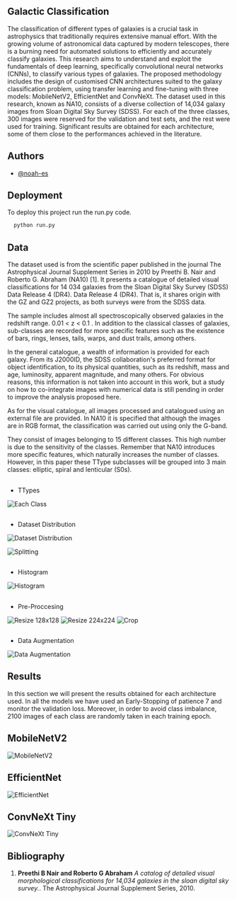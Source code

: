 
## Galactic Classification

The classification of different types of galaxies is a crucial task in astrophysics that traditionally requires extensive manual effort. With the growing volume of astronomical data captured by modern telescopes, there is a burning need for automated solutions to efficiently and accurately classify galaxies. This research aims to understand and exploit the fundamentals of deep learning, specifically convolutional neural networks (CNNs), to classify various types of galaxies. The proposed methodology includes the design of customised CNN architectures suited to the galaxy classification problem, using transfer learning and fine-tuning with three models: MobileNetV2, EfficientNet and ConvNeXt. The dataset used in this research, known as NA10, consists of a diverse collection of 14,034 galaxy images from Sloan Digital Sky Survey (SDSS). For each of the three classes, 300 images were reserved for the validation and test sets, and the rest were used for training. Significant results are obtained for each architecture, some of them close to the performances achieved in the literature.


## Authors

- [@noah-es](https://github.com/noah-es)


## Deployment

To deploy this project run the run.py code.

```bash
  python run.py
```


## Data

The dataset used is from the scientific paper published in the journal The Astrophysical Journal Supplement Series in 2010 by Preethi B. Nair and Roberto G. Abraham (NA10) [1]. It presents a catalogue of detailed visual classifications for 14 034 galaxies from the Sloan Digital Sky Survey (SDSS) Data Release 4 (DR4).
Data Release 4 (DR4). That is, it shares origin with the GZ and GZ2 projects, as both surveys were from the SDSS data.

The sample includes almost all spectroscopically observed galaxies in the redshift range.
0.01 < z < 0.1 . In addition to the classical classes of galaxies, sub-classes are recorded for more specific features such as the existence of bars, rings, lenses, tails, warps, and dust trails, among others. 

In the general catalogue, a wealth of information is provided for each galaxy. From its J2000ID, the SDSS collaboration's preferred format for object identification, to its physical quantities, such as its redshift, mass and age, luminosity, apparent magnitude, and many others. For obvious reasons, this information is not taken into account in this work, but a study on how to co-integrate images with numerical data is still pending in order to improve the analysis proposed here.

As for the visual catalogue, all images processed and catalogued using an external file are provided. In NA10 it is specified that although the images are in RGB format, the classification was carried out using only the G-band. 

They consist of images belonging to 15 different classes. This high number is due to the sensitivity of the classes. Remember that NA10 introduces more specific features, which naturally increases the number of classes. However, in this paper these TType subclasses will be grouped into 3 main classes: elliptic, spiral and lenticular (S0s).
##
* TTypes 

![Each Class](Code/Each_Class/Clases.jpg)
##
* Dataset Distribution

![Dataset Distribution](Resultados/DS_Distribution_Corrupts.png)

![Splitting](Resultados/TRAIN%20(1).png)

##
* Histogram

![Histogram](Code/Histogram/histograma.png)
##
* Pre-Proccesing

![Resize 128x128](Resultados/128x128.png)
![Resize 224x224](Resultados/224x224.png)
![Crop](Resultados/crop.png)
##
* Data Augmentation

![Data Augmentation](Code/Data%20Augmentation/data_augmentation.png)

## Results

In this section we will present the results obtained for each architecture used.
In all the models we have used an Early-Stopping of patience 7 and monitor the validation loss. Moreover, in order to avoid class imbalance, 2100 images of each class are randomly taken in each training epoch. 


## MobileNetV2

![MobileNetV2](Resultados/Fotos_Prediccion.png)

## EfficientNet

![EfficientNet](Resultados/PrediccionesEN.png)

## ConvNeXt Tiny

![ConvNeXt Tiny](Resultados/PrediccionCNX.png)

## Bibliography
1. **Preethi B Nair and Roberto G Abraham** _A catalog of detailed visual morphological
classifications for 14,034 galaxies in the sloan digital sky survey._. The Astrophysical
Journal Supplement Series, 2010.
